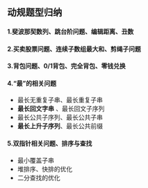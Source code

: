 ## 动规题型归纳

#### 1.斐波那契数列、跳台阶问题、编辑距离、丑数
#### 2.买卖股票问题、连续子数组最大和、剪绳子问题
#### 3.背包问题、0/1背包、完全背包、零钱兑换
#### 4.“最”的相关问题
- 最长无重复子串、最长重复子串
- **最长回文字串** 、最长回文子序列
- 最长公共子序列、最长公共子串
- **最长上升子序列**、最长公共前缀
#### 5.双指针相关问题、排序与查找
- 最小覆盖子串
- 堆排序、快排的优化
- 二分查找的优化

